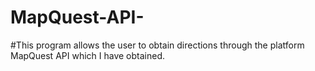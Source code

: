 # MapQuest-API-
#This program allows the user to obtain directions through the platform MapQuest API which I have obtained. 
